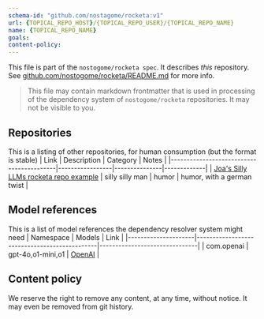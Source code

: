 ```yaml
---
schema-id: "github.com/nostagome/rocketa:v1"
url: {TOPICAL_REPO_HOST}/{TOPICAL_REPO_USER}/{TOPICAL_REPO_NAME}
name: {TOPICAL_REPO_NAME}
goals: 
content-policy:
---
```

This file is part of the `nostogome/rocketa spec`. It describes *this* repository.
See [github.com/nostogome/rocketa/README.md](https://github.com/nostogome/rocketa/README.md) for more info.

> This file may contain markdown frontmatter that is used in processing of the dependency system of `nostogome/rocketa` repositories. It may not be visible to you. 

## Repositories
This is a listing of other repositories, for human consumption (but the format is stable)
| Link                                     | Description     | Category      | Notes       |
|------------------------------------------|-----------------|---------------|-------------|
| [Joa's Silly LLMs rocketa repo example](https://localhost) | silly silly man | humor | humor, with a german twist |


## Model references
This is a list of model references the dependency resolver system might need
| Namespace           | Models                                       | Link                        |
|---------------------|----------------------------------------------|-------------------------------|
| com.openai | gpt-4o,o1-mini,o1 | [OpenAI](https://www.openai.com) |

## Content policy
We reserve the right to remove any content, at any time, without notice.  It may even be removed from git history.